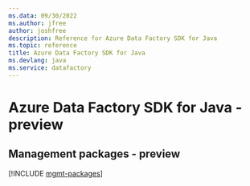 ```yaml
---
ms.data: 09/30/2022
ms.author: jfree
author: joshfree
description: Reference for Azure Data Factory SDK for Java
ms.topic: reference
title: Azure Data Factory SDK for Java
ms.devlang: java
ms.service: datafactory
---
```

# Azure Data Factory SDK for Java - preview

## Management packages - preview
[!INCLUDE [mgmt-packages](data-factory-mgmt-index.md)]